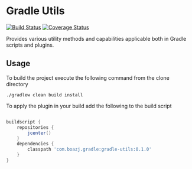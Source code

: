 # Gradle Utils

[![Build Status](https://travis-ci.org/boazj/gradle-utils.svg?branch=master)](https://travis-ci.org/boazj/gradle-utils)
[![Coverage Status](https://coveralls.io/repos/boazj/gradle-utils/badge.svg?branch=master&service=github)](https://coveralls.io/github/boazj/gradle-utils?branch=master)

Provides various utility methods and capabilities applicable both in Gradle scripts and plugins.

## Usage


To build the project execute the following command from the clone directory
```shell
./gradlew clean build install
```

To apply the plugin in your build add the following to the build script
```gradle

buildscript {
	repositories {
		jcenter()
	}
	dependencies {
		classpath 'com.boazj.gradle:gradle-utils:0.1.0'
	}
}
```